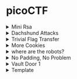 # picoCTF

<details>
<summary> Mini Rsa </summary>

### Mini Rsa
- We know that e is small.
- So what we can do here is we can multiply n with integers and add c to the product like this n * i + c where i is (0,1,2,3,4....).
- Then what we can do is find the  eth root of the obatined value.
- We can then convert the eth root to hex value and see if the hex value of pico which is 7069636f is present in that if yes then we convert that to plain text.
#### Program Description
- The written [python program](./solution/mini_rsa.py) to find deciphered text.
- Functions nth_power and the nth_pow helps us to find the root. Both functions do the same thing but the nth_power takes less time as it calculates a better value for the lower limit.
- Both functions use binary search to find the root you can google it.
- To use [this](./solution/mini_rsa.py) solution just paste the value of your n, c and e value in the lower given variables and run it. 
- After runnig it please be patient it takes **Few Seconds to Print the result**.
- This solution worked for me but it might not for you because I might have made some mistake so sorry.
- flag: picoCTF{e_sh0u1d_b3_lArg3r_85d643d5}
</details>

<details>
<summary>Dachshund Attacks</summary>

### Dachshund Attacks
- To make this solution in used various resources.
- I read this wikipedia page about **[Wiener Attacks](https://en.wikipedia.org/wiki/Wiener%27s_attack)** which is the photo hint.
- To get a better understanding about how this works I saw this [video](https://www.youtube.com/watch?v=OpPrrndyYNU).
- After that I studied about what are continued fractions from this wikipedia page **[Continued Fractions](https://en.wikipedia.org/wiki/Continued_fraction#:~:text=In%20mathematics%2C%20a%20continued%20fraction,another%20reciprocal%2C%20and%20so%20on)**.
#### Program Description
- After doing the above I wrote this [python program](./solution/Dachshund_Attacks.py) to find the d values using the above [video](https://www.youtube.com/watch?v=OpPrrndyYNU&t=613s) method.
- I wrote my own solution because I was not able to use the other mentioned methods for weiner attacks on web. 
- The findConvergent methods takes in a array of all the continued fractions and gives the value of single convergent.
- The getContinuedFraction function takes a N and e value and empty array and then find all the continued fractions value and returns array with all the continued fractions.
- The getAllConvergent function loops throught the entire continued fraction array and finds all the convergents
- Then we use for loop to loop through all the value of convergents and find the k / d values.
- We ignore the values of d which are even or don't give us a whole value of the fiN = (ed -1) / k
- And the we use the quadratic equation to find the p and q values as mentioned in the [video](https://www.youtube.com/watch?v=OpPrrndyYNU&t=298s).
- To get this working paste your n, c, e value in the variables from the webshell on picoCTF website and then run it.
- This worked for me and it might not work for you because there might be some mistake i made in this so sorry.
- flag: picoCTF{proving_wiener_3899149}
</details>

<details>
<summary>Trivial Flag Transfer</summary>

### Trivial Flag Transfer
- To solve this I googled how to open the pcapng file using wire shark.
- Use wire shark to open the pcapng file and then (used internet help her ) use file > export > object > tftp to get the files.
- Save all the 6 files.
- First file is instruction txt had ceser_cipher with key 13 so did that with this [python program](./solution/trivial_Flag_transfer.py).
- Got this after pasting the contents of the instructions file TFTPDOESNTENCRYPTOURTRAFFICSOWEMUSTDISGUISEOURFLAGTRANSFER.FIGUREOUTAWAYTOHIDETHEFLAGANDIWILLCHECKBACKFORTHEPLAN
- The above decipherd text read as TFTP DOESNT ENCRYPT OUR TRAFFIC SO WE MUST DISGUISE OUR FLAG TRANSFER. FIGURE OUT A WAY TO HIDE THE FLAG AND I WILL CHECK BACK FOR THE PLAN.
- Then I opened the plan file in the notepad found some text just again ran the ceaser cipher on it. 13 was the key.
- Got this IUSEDTHEPROGRAMANDHIDITWITH-DUEDILIGENCE.CHECKOUTTHEPHOTOS
- Which reads as I USED THE PROGRAM AND HID IT WITH - DUE DILIGENCE. CHECKOUT THE PHOTOS
- Opened archive of program.deb using 7 zip the saw a lot of steghid and a readme on it.
- Googled it to find it is a program to hide date in files.
- Installed steghide on wsl using sudo apt-get install steghide.
- Used the command steghide --extract -sf picture3.bmp  given in the readme in archive. 
- Then got error. Googled to find that we need to use a parapharase. With further googling found that paraphrase is  DUEDILIGENCE.
- Got paraphrase hint from a ctf write up.
- Got flag.txt.
- flag: picoCTF{h1dd3n_1n_pLa1n_51GHT_18375919}
</details>

<details>
<summary>More Cookies</summary>

### More Cookies
- Looking at the title which is cookies opened the developer tools > applications > cookies 
- Saw a long text thing in value which looked like base64. Tried converting it ascii. It was all gibberish.
- Ran Ceaser Cipher([here](./solution/trivial_Flag_transfer.py)) on it nothing happened just gibberish.
- Looked up the first hint which is **[Homomorphic encryption](https://en.wikipedia.org/wiki/Homomorphic_encryption)**.
- This encryption is such that we can do operations on the encrypted form of data. The result of the operation is also encrypted. When this result is decrypted it is same as if the operation is performed on the decrypted original data.
- Googled 'Homomorphic encryption + cookies' found a ctf writeup which mentioned that there are words which capital letters in the problem description Cookies, Be Client. It also mentioned about CBC bit flip.
- Googled what is CBC. Watched this example of CBC encryption [video](https://www.youtube.com/watch?v=_aZQFXnnoO4). Got the basic understanding of what we do in CBC.
- Watched one more [video](https://www.youtube.com/watch?v=Rk0NIQfEXBA). Understood that CBC is a mode of operation. Other modes of operation are EBC and Conter mode.
- Google CBC bit flip. Read this [article](https://bernardoamc.com/cbc-bitflipping-attack/#:~:text=Bitflipping%20Attack,in%20the%20next%20ciphertext%20block.) and [this](https://resources.infosecinstitute.com/topic/cbc-byte-flipping-attack-101-approach/). Both have examples describing what happens in bitflip attack but I did not understand either of them.
- Read [this](https://github.com/HHousen/PicoCTF-2021/tree/master/Web%20Exploitation/More%20Cookies) and got the understanding why we are trying to CBC bit flip attack. This writeup suggested to read this [article](https://crypto.stackexchange.com/questions/66085/bit-flipping-attack-on-cbc-mode/66086#66086) which explain in detail what happens in CBC bit flip attack.
- Then I copied the code and tried to make it run and understand what the code is doing.
- Watched this [video](https://www.youtube.com/watch?v=i9KiOjeE-VY) and followed his solution.
- The problem was that running for the 0th postion was taking a long time and also connection was timing out.
- So I increased the char_postion to 12 seeing that the solution is at 13 postion.
- flag: picoCTF{cO0ki3s_yum_82f39377}
</details>

<details>
<summary>where are the robots?</summary>

### Where are the robots
- Doing the usual inspection of the source style thing in the dev tools.
- In cookies found things looking like base64 encoded.
- Nothing useful in the decoded base64.
- Looked the hint understood nothing.
- Googled about the challenge. Found that we need to find the **robots.txt** file.
- **Robots.txt** file tells search engine web crawlers to not index the page that are not meant for public view.
- Watched this [video](https://www.youtube.com/watch?v=pdMMq64D0OU).
- type "robots.txt" the url of the challenge website.
- get .html link paste that in the place of robots.txt in the url
- flag: picoCTF{ca1cu1at1ng_Mach1n3s_1bb4c}
</details>

<details>
<summary>No Padding, No Problem</summary>

### No Padding, No Problem

#### Wrong Approach
- First thing I did was to go back to [mini_rsa.py](/solution/mini_rsa.py) file and then read the personal notes to get a idea of how to encode a text using RSA.
- Since we have n and e so we can encode the text. Since in the challenge it is mentioned that no padding which might mean that the text is encoded as it is.
- From [mini_rsa](/solution/mini_rsa.py) we know that the length of the ciphered text is double of the deciphered text.
- We know that the total length of the ciphered text in this problem is 308 so the length of the deciphered text may be 308 / 2 = 154.  
- So we are going to take the text 'picoCTF{' and add bunch of space (ASCII = 32) so that the length of the string to be encoded is 153 and then at the end we will add }. The process of the encoding can be seen in [no_padding_no_problem.py](/solution/no_padding_no_problem.py) in function encodeInRsa.
- What ever you read above is not true since the length of the cipher text is reduced to 307 as seen when the program ran.

#### Correct Approach
- What I did not see that we can give it the ciphered text to decrypt?
- So I gave it 0 and 1. I would have raised it to power d but the answer would have been 0 and 1 respectively. 
- When entered 2 it returned a decrypted_value. Since we have n and the decryption of the 2, we might be able to find the d. decrypted_value = (2 ** d) % n.
- The d value can be found using two approach described below.
- Created a function findPowerOf2 in [no_padding_no_problem.py](/solution/no_padding_no_problem.py) that take in a number and returns the value of the power to which 2 should be raised to get that number.
- Or can directly run a while loop raising 2 to power 1,2,3.. and so on and mod with n till we get the decrypted_value when we enter 2. Tried this uptil 1500000.
- I tried both of the 2 ways but even after large number of iterations no answer was coming. 
- Googled about the problem.
- Read [this](https://ctftime.org/writeup/32010) solution which suggested to give the program to decrypt c+n value. I did not understand why this will work.
- Then read [this](https://github.com/Dvd848/CTFs/blob/master/2021_picoCTF/No_Padding_No_Problem.md) solution which mentioned that the unpadded RSA is homomorphic which we have read about in the the **More Cookies** challenge.
- Homomorphic encryption is such that when any operation is performed on the encrypted text and then if this is decrypted it will be same as if the operation is performed on the decrypted text.
- And on reading the [second](https://github.com/Dvd848/CTFs/blob/master/2021_picoCTF/No_Padding_No_Problem.md) solution we see how the use the homomorphic property.
- Used the first solution to get the result. I did not understand why the first method works.
- flag: picoCTF{m4yb3_Th0se_m3s54g3s_4r3_difurrent_0801973}
</details>

<details>
<summary>Vault Door 1</summary>

### Vault Door 1
- On reading the program understood that if I enter a password with length less than 8 the program will break, since it is taking the substring of password from letter 8.
- On examining the checkPassword function we can put all the letter in the respective index position to obtain the thing which is probably the flag.
- I wrote this small [python program](/solution/vault_door_1.py) to obtain the flag. I am sorry if I did not use the regular expression correctly.
- flag: picoCTF{d35cr4mbl3_tH3_cH4r4cT3r5_f6daf4}
</details>


<details>
<summary>Template</summary>

### Things to add
- content
</details>


